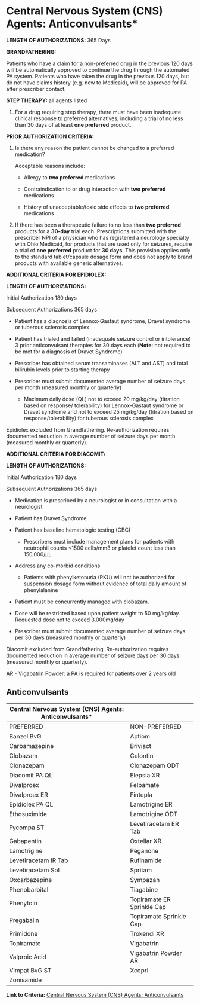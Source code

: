 # Central Nervous System (CNS) Agents: Anticonvulsants\*

**LENGTH OF AUTHORIZATIONS:**  365 Days

**GRANDFATHERING:**

Patients who have a claim for a non-preferred drug in the previous 120 days will be automatically approved to continue the drug through the automated PA system. Patients who have taken the drug in the previous 120 days, but do not have claims history (e.g. new to Medicaid), will be approved for PA after prescriber contact.

**STEP THERAPY:**  all agents listed

1. For a drug requiring step therapy, there must have been inadequate clinical response to preferred alternatives, including a trial of no less than 30 days of at least **one preferred** product.

**PRIOR AUTHORIZATION CRITERIA:**

1. Is there any reason the patient cannot be changed to a preferred medication?

    Acceptable reasons include:

    - Allergy to **two preferred** medications

    - Contraindication to or drug interaction with **two preferred** medications

    - History of unacceptable/toxic side effects to **two preferred** medications

2. If there has been a therapeutic failure to no less than **two preferred** products for a **30-day** trial each. Prescriptions submitted with the prescriber NPI of a physician who has registered a neurology specialty with Ohio Medicaid, for products that are used only for seizures, require a trial of **one preferred** product for **30 days**. This provision applies only to the standard tablet/capsule dosage form and does not apply to brand products with available generic alternatives.

**ADDITIONAL CRITERIA FOR EPIDIOLEX:**

**LENGTH OF AUTHORIZATIONS:**  

Initial Authorization 180 days

Subsequent Authorizations 365 days

- Patient has a diagnosis of Lennox-Gastaut syndrome, Dravet syndrome or tuberous sclerosis complex

- Patient has trialed and failed (inadequate seizure control or intolerance) 3 prior anticonvulsant therapies for 30 days each (**Note**: not required to be met for a diagnosis of Dravet Syndrome)

- Prescriber has obtained serum transaminases (ALT and AST) and total bilirubin levels prior to starting therapy

- Prescriber must submit documented average number of seizure days per month (measured monthly or quarterly)

  - Maximum daily dose (QL) not to exceed 20 mg/kg/day (titration based on response/ tolerability) for Lennox-Gastaut syndrome or Dravet syndrome and not to exceed 25 mg/kg/day (titration based on response/tolerability) for tuberous sclerosis complex

Epidiolex excluded from Grandfathering. Re-authorization requires documented reduction in average number of seizure days per month (measured monthly or quarterly).

**ADDITIONAL CRITERIA FOR DIACOMIT:**

**LENGTH OF AUTHORIZATIONS:**  

Initial Authorization 180 days

Subsequent Authorizations 365 days

- Medication is prescribed by a neurologist or in consultation with a neurologist

- Patient has Dravet Syndrome

- Patient has baseline hematologic testing (CBC)
  - Prescribers must include management plans for patients with neutrophil counts \<1500 cells/mm3 or platelet count less than 150,000/µL

- Address any co-morbid conditions
  - Patients with phenylketonuria (PKU) will not be authorized for suspension dosage form without evidence of total daily amount of phenylalanine

- Patient must be concurrently managed with clobazam.

- Dose will be restricted based upon patient weight to 50 mg/kg/day. Requested dose not to exceed 3,000mg/day

- Prescriber must submit documented average number of seizure days per 30 days (measured monthly or quarterly)

Diacomit excluded from Grandfathering. Re-authorization requires documented reduction in average number of seizure days per 30 days (measured monthly or quarterly).

AR - Vigabatrin Powder: a PA is required for patients over 2 years old

## Anticonvulsants

| Central Nervous System (CNS) Agents: Anticonvulsants\*  |                             |
|---------------------------------------------------------|-----------------------------|
| PREFERRED                                               | NON-PREFERRED               |
| Banzel BvG                                              | Aptiom                      |
| Carbamazepine                                           | Briviact                    |
| Clobazam                                                | Celontin                    |
| Clonazepam                                              | Clonazepam ODT              |
| Diacomit PA QL                                          | Elepsia XR                  |
| Divalproex                                              | Felbamate                   |
| Divalproex ER                                           | Fintepla                    |
| Epidiolex PA QL                                         | Lamotrigine ER              |
| Ethosuximide                                            | Lamotrigine ODT             |
| Fycompa ST                                              | Levetiracetam ER Tab        |
| Gabapentin                                              | Oxtellar XR                 |
| Lamotrigine                                             | Peganone                    |
| Levetiracetam IR Tab                                    | Rufinamide                  |
| Levetiracetam Sol                                       | Spritam                     |
| Oxcarbazepine                                           | Sympazan                    |
| Phenobarbital                                           | Tiagabine                   |
| Phenytoin                                               | Topiramate ER Sprinkle Cap  |
| Pregabalin                                              | Topiramate Sprinkle Cap     |
| Primidone                                               | Trokendi XR                 |
| Topiramate                                              | Vigabatrin                  |
| Valproic Acid                                           | Vigabatrin Powder AR        |
| Vimpat BvG ST                                           | Xcopri                      |
| Zonisamide                                              |                             |

**Link to Criteria:** [Central Nervous System (CNS) Agents: Anticonvulsants](https://pharmacy.medicaid.ohio.gov/sites/default/files/20220415_UPDL_Criteria_FINAL_.pdf#page=26)
